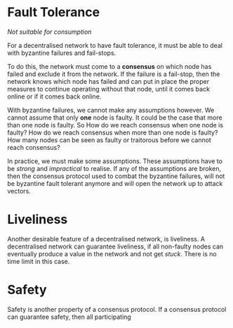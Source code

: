 # Fault Tolerance

_Not suitable for consumption_

For a decentralised network to have fault tolerance, it must be able to deal with byzantine failures and fail-stops.

To do this, the network must come to a **consensus** on which node has failed and exclude it from the network. If the failure is a fail-stop, then the network knows which node has failed and can put in place the proper measures to continue operating without that node, until it comes back online or if it comes back online.

With byzantine failures, we cannot make any assumptions however. We cannot assume that only **one** node is faulty. It could be the case that more than one node is faulty. So How do we reach consensus when one node is faulty? How do we reach consensus when more than one node is faulty? How many nodes can be seen as faulty or traitorous before we cannot reach consensus?

In practice, we must make some assumptions. These assumptions have to be _strong_ and _impractical_ to realise. If any of the assumptions are broken, then the consensus protocol used to combat the byzantine failures, will not be byzantine fault tolerant anymore and will open the network up to attack vectors.

# Liveliness

Another desirable feature of a decentralised network, is liveliness. A decentralised network can guarantee liveliness, if all non-faulty nodes can eventually produce a value in the network and not get _stuck_. There is no time limit in this case.

# Safety

Safety is another property of a consensus protocol. If a consensus protocol can guarantee safety, then all participating 



